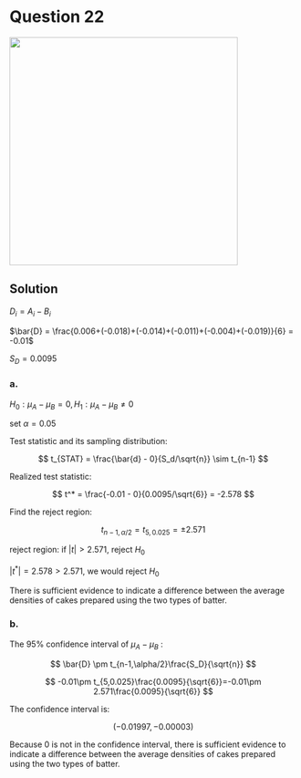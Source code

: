 # Question 22
<img src="https://github.com/user-attachments/assets/cce730d9-0ba3-46cb-bdb6-387b9e851fd0" width = 400px>

## Solution

$D_i = A_i - B_i$

$\bar{D} = \frac{0.006+(-0.018)+(-0.014)+(-0.011)+(-0.004)+(-0.019)}{6} = -0.01$

$S_D=0.0095$
### a.
$H_0: \mu_A-\mu_B = 0, H_1: \mu_A-\mu_B \neq 0$

set $\alpha = 0.05$

Test statistic and its sampling distribution:

$$
t_{STAT} = \frac{\bar{d} - 0}{S_d/\sqrt{n}} \sim t_{n-1}
$$

Realized test statistic:

$$
t^* = \frac{-0.01 - 0}{0.0095/\sqrt{6}} = -2.578
$$

Find the reject region:

$$
t_{n-1,\alpha/2} = t_{5,0.025} = \pm 2.571
$$

reject region:
if $|t| > 2.571$, reject $H_0$

$|t^*|=2.578 > 2.571$, we would reject $H_0$

There is sufficient evidence to indicate a difference between the average densities of cakes prepared using the two types of batter.

### b.
The 95% confidence interval of $\mu_A -\mu_B$ :

$$
\bar{D} \pm t_{n-1,\alpha/2}\frac{S_D}{\sqrt{n}}
$$

$$
-0.01\pm t_{5,0.025}\frac{0.0095}{\sqrt{6}}=-0.01\pm 2.571\frac{0.0095}{\sqrt{6}}
$$

The confidence interval is:

$$
(-0.01997,-0.00003)
$$

Because 0 is not in the confidence interval, there is sufficient evidence to indicate a difference between the average densities of cakes prepared using the two types of batter.
